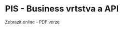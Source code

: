 # PIS - Business vrtstva a API

[Zobrazit online](https://gitshow.net/gh/DIFS-Teaching/slides/pis/p04_business_api) - [PDF verze](https://raw.githubusercontent.com/DIFS-Teaching/slides/main/pis/p04_business_api/p04_business_api.pdf)
